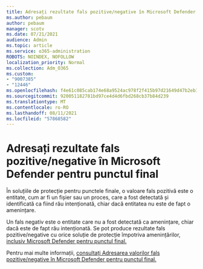 ```yaml
---
title: Adresați rezultate fals pozitive/negative în Microsoft Defender pentru punctul final
ms.author: pebaum
author: pebaum
manager: scotv
ms.date: 07/21/2021
audience: Admin
ms.topic: article
ms.service: o365-administration
ROBOTS: NOINDEX, NOFOLLOW
localization_priority: Normal
ms.collection: Adm_O365
ms.custom:
- "9007385"
- "12446"
ms.openlocfilehash: f4e61c085cab174e68a9524ac978f2f415b97d21649d47b2eb16f24abe83f828
ms.sourcegitcommit: 920051182781bd97ce4d4d6fbd268cb37b84d239
ms.translationtype: MT
ms.contentlocale: ro-RO
ms.lasthandoff: 08/11/2021
ms.locfileid: "57868582"
---
```

# <a name="address-false-positivesnegatives-in-microsoft-defender-for-endpoint"></a>Adresați rezultate fals pozitive/negative în Microsoft Defender pentru punctul final

În soluțiile de protecție pentru punctele finale, o valoare fals pozitivă este o entitate, cum ar fi un fișier sau un proces, care a fost detectată și identificată ca fiind rău intenționată, chiar dacă entitatea nu este de fapt o amenințare. 

Un fals negativ este o entitate care nu a fost detectată ca amenințare, chiar dacă este de fapt rău intenționată. Se pot produce rezultate fals pozitive/negative cu orice soluție de protecție împotriva amenințărilor, [inclusiv Microsoft Defender pentru punctul final.](https://docs.microsoft.com/microsoft-365/security/defender-endpoint/microsoft-defender-endpoint)

Pentru mai multe informații, [consultați Adresarea valorilor fals pozitive/negative în Microsoft Defender pentru punctul final.](https://docs.microsoft.com/microsoft-365/security/defender-endpoint/defender-endpoint-false-positives-negatives)
